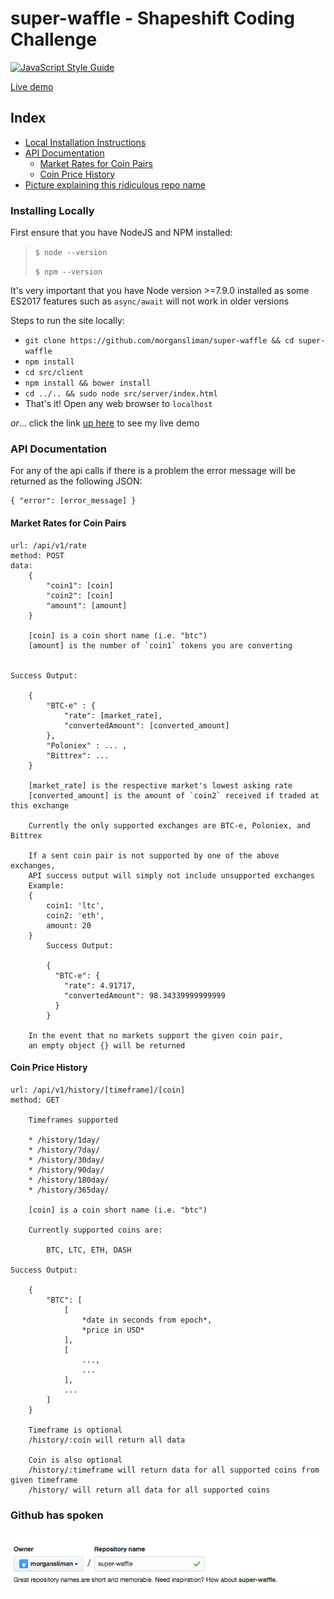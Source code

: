 # super-waffle - Shapeshift Coding Challenge
[![JavaScript Style Guide](https://cdn.rawgit.com/feross/standard/master/badge.svg)](https://github.com/feross/standard)

[Live demo](shapeshift.morgansliman.com)

## Index
- [Local Installation Instructions](#installing-locally)
- [API Documentation](#api-documentation)
    - [Market Rates for Coin Pairs](#market-rates-for-coin-pairs)
    - [Coin Price History](#coin-price-history)
- [Picture explaining this ridiculous repo name](#github-has-spoken)

### Installing Locally

First ensure that you have NodeJS and NPM installed:

> `$ node --version`
>
> `$ npm --version`

It's very important that you have Node version >=7.9.0 installed 
as some ES2017 features such as `async/await` will not work in older versions

Steps to run the site locally:
- `git clone https://github.com/morgansliman/super-waffle && cd super-waffle`
- `npm install`
- `cd src/client`
- `npm install && bower install`
- `cd ../.. && sudo node src/server/index.html`
- That's it! Open any web browser to `localhost`

*or*... click the link [up here](#super-waffle-shapeshift-coding-challenge) to see my live demo

### API Documentation

For any of the api calls if there is a problem the error message will be returned as the following JSON:
```
{ "error": [error_message] }
```

#### Market Rates for Coin Pairs

```
url: /api/v1/rate
method: POST
data:
    {
        "coin1": [coin]
        "coin2": [coin]
        "amount": [amount]
    }

    [coin] is a coin short name (i.e. "btc")
    [amount] is the number of `coin1` tokens you are converting


Success Output:

    {
        "BTC-e" : {
            "rate": [market_rate],
            "convertedAmount": [converted_amount]
        },
        "Poloniex" : ... ,
        "Bittrex": ...
    }

    [market_rate] is the respective market's lowest asking rate
    [converted_amount] is the amount of `coin2` received if traded at this exchange

    Currently the only supported exchanges are BTC-e, Poloniex, and Bittrex

    If a sent coin pair is not supported by one of the above exchanges,
    API success output will simply not include unsupported exchanges
    Example:
    {
        coin1: 'ltc',
        coin2: 'eth',
        amount: 20
    }
        Success Output:

        {
          "BTC-e": {
            "rate": 4.91717,
            "convertedAmount": 98.34339999999999
          }
        }

    In the event that no markets support the given coin pair,
    an empty object {} will be returned
```

#### Coin Price History

```
url: /api/v1/history/[timeframe]/[coin]
method: GET

    Timeframes supported

    * /history/1day/
    * /history/7day/
    * /history/30day/
    * /history/90day/
    * /history/180day/
    * /history/365day/

    [coin] is a coin short name (i.e. "btc")

    Currently supported coins are:

        BTC, LTC, ETH, DASH

Success Output:

    {
        "BTC": [
            [
                *date in seconds from epoch*,
                *price in USD*
            ],
            [
                ...,
                ...
            ],
            ...
        ]
    }

    Timeframe is optional
    /history/:coin will return all data

    Coin is also optional
    /history/:timeframe will return data for all supported coins from given timeframe
    /history/ will return all data for all supported coins
```

### Github has spoken
![super waffle image](github-has-spoken.png)

